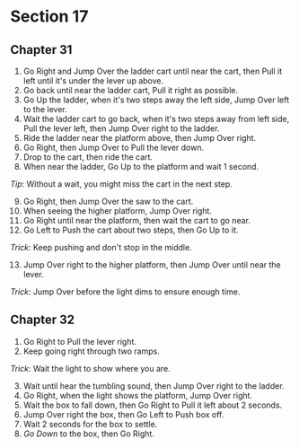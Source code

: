 # Section 17

## Chapter 31

1. Go Right and Jump Over the ladder cart until near the cart, then Pull it left until it's under the lever up above.
2. Go back until near the ladder cart, Pull it right as possible.
3. Go Up the ladder, when it's two steps away the left side, Jump Over left to the lever.
4. Wait the ladder cart to go back, when it's two steps away from left side, Pull the lever left, then Jump Over right to the ladder.
5. Ride the ladder near the platform above, then Jump Over right.
6. Go Right, then Jump Over to Pull the lever down.
7. Drop to the cart, then ride the cart.
8. When near the ladder, Go Up to the platform and wait 1 second.

_Tip_: Without a wait, you might miss the cart in the next step.

9. Go Right, then Jump Over the saw to the cart.
10. When seeing the higher platform, Jump Over right.
11. Go Right until near the platform, then wait the cart to go near.
12. Go Left to Push the cart about two steps, then Go Up to it.

_Trick_: Keep pushing and don't stop in the middle.

13. Jump Over right to the higher platform, then Jump Over until near the lever.

_Trick_: Jump Over before the light dims to ensure enough time.

## Chapter 32

1. Go Right to Pull the lever right.
2. Keep going right through two ramps.

_Trick_: Wait the light to show where you are.

3. Wait until hear the tumbling sound, then Jump Over right to the ladder.
4. Go Right, when the light shows the platform, Jump Over right.
5. Wait the box to fall down, then Go Right to Pull it left about 2 seconds.
6. Jump Over right the box, then Go Left to Push box off.
7. Wait 2 seconds for the box to settle.
8. _Go Down_ to the box, then Go Right.
